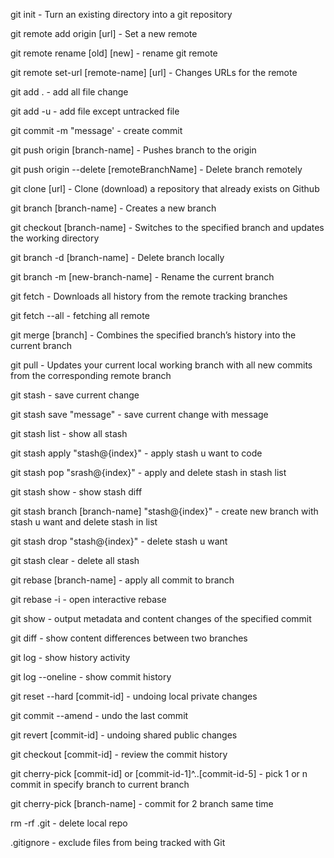 git init - Turn an existing directory into a git repository

git remote add origin [url] - Set a new remote

git remote rename [old] [new] - rename git remote

git remote set-url [remote-name] [url] - Changes URLs for the remote

git add . - add all file change

git add -u - add file except untracked file

git commit -m "message' - create commit

git push origin [branch-name] - Pushes branch to the origin

git push origin --delete [remoteBranchName] - Delete branch remotely

git clone [url] - Clone (download) a repository that already exists on Github

git branch [branch-name] - Creates a new branch

git checkout [branch-name] - Switches to the specified branch and updates the working directory

git branch -d [branch-name] - Delete branch locally

git branch -m [new-branch-name] - Rename the current branch

git fetch - Downloads all history from the remote tracking branches

git fetch --all - fetching all remote

git merge [branch] - Combines the specified branch’s history into the current branch

git pull - Updates your current local working branch with all new commits from the corresponding remote branch

git stash - save current change

git stash save "message" - save current change with message

git stash list - show all stash

git stash apply "stash@{index}" - apply stash u want to code

git stash pop "srash@{index}" - apply and delete stash in stash list

git stash show - show stash diff

git stash branch [branch-name] "stash@{index}" - create new branch with stash u want and delete stash in list

git stash drop "stash@{index}" - delete stash u want

git stash clear - delete all stash

git rebase [branch-name] - apply all commit to branch

git rebase -i - open interactive rebase

git show - output metadata and content changes of the specified commit

git diff - show content differences between two branches

git log - show history activity

git log --oneline - show commit history

git reset --hard [commit-id] - undoing local private changes

git commit --amend - undo the last commit

git revert [commit-id] - undoing shared public changes

git checkout [commit-id] - review the commit history

git cherry-pick [commit-id] or [commit-id-1]^..[commit-id-5] - pick 1 or n commit in specify branch to current branch

git cherry-pick [branch-name] - commit for 2 branch same time

rm -rf .git - delete local repo

.gitignore - exclude files from being tracked with Git
